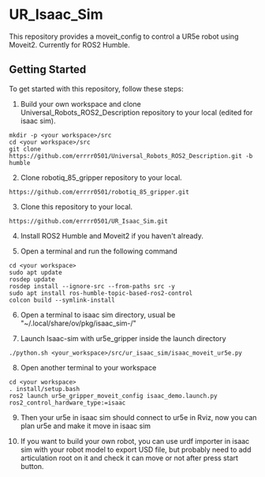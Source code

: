 # UR_Isaac_Sim

This repository provides a moveit_config to control a UR5e robot using Moveit2. Currently for ROS2 Humble.

## Getting Started

To get started with this repository, follow these steps:

1. Build your own workspace and clone Universal_Robots_ROS2_Description repository to your local (edited for isaac sim).
````
mkdir -p <your workspace>/src
cd <your workspace>/src
git clone https://github.com/errrr0501/Universal_Robots_ROS2_Description.git -b humble
````

2. Clone robotiq_85_gripper repository to your local.
````
https://github.com/errrr0501/robotiq_85_gripper.git
````

3. Clone this repository to your local.
````
https://github.com/errrr0501/UR_Isaac_Sim.git
````

4. Install ROS2 Humble and Moveit2 if you haven't already.

5. Open a terminal and run the following command

````
cd <your workspace>
sudo apt update
rosdep update
rosdep install --ignore-src --from-paths src -y
sudo apt install ros-humble-topic-based-ros2-control
colcon build --symlink-install
````

6. Open a terminal to isaac sim directory, usual be "~/.local/share/ov/pkg/isaac_sim-<version>/"


7. Launch Isaac-sim with ur5e_gripper inside the launch directory
 ````
 ./python.sh <your_workspace>/src/ur_isaac_sim/isaac_moveit_ur5e.py 
 ````

8. Open another terminal to your workspace
````
cd <your workspace>
. install/setup.bash
ros2 launch ur5e_gripper_moveit_config isaac_demo.launch.py ros2_control_hardware_type:=isaac

````

9. Then your ur5e in isaac sim should connect to ur5e in Rviz, now you can plan ur5e and make it move in isaac sim

10. If you want to build your own robot, you can use urdf importer in isaac sim with your robot model to export USD file, but probably need to add articulation root on it and check it can move or not after press start button. 


